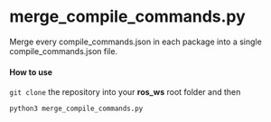 # merge_compile_commands.py

Merge every compile_commands.json in each package into a single compile_commands.json file.

#### How to use

`git clone` the repository into your **ros_ws** root folder and then

```bash
python3 merge_compile_commands.py
```
